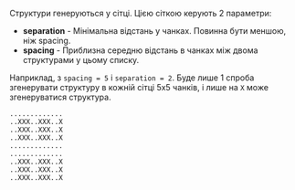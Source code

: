 Структури генеруються у сітці. Цією сіткою керують 2 параметри:

* **separation** - Мінімальна відстань у чанках. Повинна бути меншою, ніж spacing.
* **spacing** - Приблизна середню відстань в чанках між двома структурами у цьому списку.

Наприклад, з `spacing = 5` і `separation = 2`. Буде лише 1 спроба згенерувати структуру в кожній сітці 5x5 чанків, і лише на `X` може згенеруватися структура.

```
.............
..XXX..XXX..X
..XXX..XXX..X
..XXX..XXX..X
.............
.............
..XXX..XXX..X
..XXX..XXX..X
..XXX..XXX..X
```